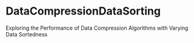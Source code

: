 # DataCompressionDataSorting
Exploring the Performance of Data Compression Algorithms with Varying Data Sortedness 
